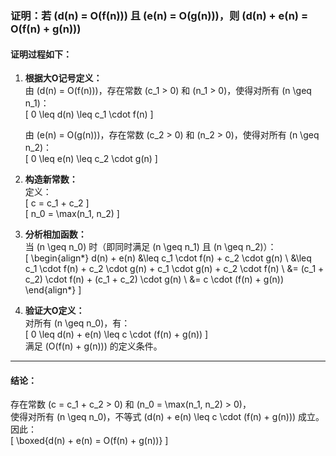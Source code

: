 [//]: # (证明：若d&#40;n&#41;为O&#40;f&#40;n&#41;&#41;，e&#40;n&#41;为O&#40;g&#40;n&#41;，则d&#40;n&#41;+e&#40;n&#41;为O&#40;f&#40;n&#41;+g&#40;n&#41;&#41;。)

### 证明：若 \(d(n) = O(f(n))\) 且 \(e(n) = O(g(n))\)，则 \(d(n) + e(n) = O(f(n) + g(n))\)

#### 证明过程如下：

1. **根据大O记号定义：**  
   由 \(d(n) = O(f(n))\)，存在常数 \(c_1 > 0\) 和 \(n_1 > 0\)，使得对所有 \(n \geq n_1\)：  
   \[ 0 \leq d(n) \leq c_1 \cdot f(n) \]

   由 \(e(n) = O(g(n))\)，存在常数 \(c_2 > 0\) 和 \(n_2 > 0\)，使得对所有 \(n \geq n_2\)：  
   \[ 0 \leq e(n) \leq c_2 \cdot g(n) \]

2. **构造新常数：**  
   定义：  
   \[ c = c_1 + c_2 \]  
   \[ n_0 = \max(n_1, n_2) \]

3. **分析相加函数：**  
   当 \(n \geq n_0\) 时（即同时满足 \(n \geq n_1\) 且 \(n \geq n_2\)）：  
   \[ \begin{align*}
   d(n) + e(n) &\leq c_1 \cdot f(n) + c_2 \cdot g(n) \\
   &\leq c_1 \cdot f(n) + c_2 \cdot g(n) + c_1 \cdot g(n) + c_2 \cdot f(n) \\
   &= (c_1 + c_2) \cdot f(n) + (c_1 + c_2) \cdot g(n) \\
   &= c \cdot (f(n) + g(n))
   \end{align*} \]

4. **验证大O定义：**  
   对所有 \(n \geq n_0\)，有：  
   \[ 0 \leq d(n) + e(n) \leq c \cdot (f(n) + g(n)) \]  
   满足 \(O(f(n) + g(n))\) 的定义条件。

---

#### 结论：

存在常数 \(c = c_1 + c_2 > 0\) 和 \(n_0 = \max(n_1, n_2) > 0\)，  
使得对所有 \(n \geq n_0\)，不等式 \(d(n) + e(n) \leq c \cdot (f(n) + g(n))\) 成立。  
因此：  
\[ \boxed{d(n) + e(n) = O(f(n) + g(n))} \]
